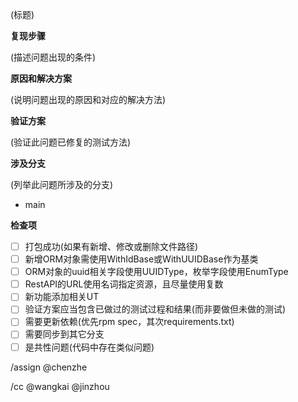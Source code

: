 (标题)

**复现步骤**

(描述问题出现的条件)

**原因和解决方案**

(说明问题出现的原因和对应的解决方法)

**验证方案**

(验证此问题已修复的测试方法)

**涉及分支**

(列举此问题所涉及的分支)

* main

**检查项**

- [ ] 打包成功(如果有新增、修改或删除文件路径)
- [ ] 新增ORM对象需使用WithIdBase或WithUUIDBase作为基类
- [ ] ORM对象的uuid相关字段使用UUIDType，枚举字段使用EnumType
- [ ] RestAPI的URL使用名词指定资源，且尽量使用复数
- [ ] 新功能添加相关UT
- [ ] 验证方案应当包含已做过的测试过程和结果(而非要做但未做的测试)
- [ ] 需要更新依赖(优先rpm spec，其次requirements.txt)
- [ ] 需要同步到其它分支
- [ ] 是共性问题(代码中存在类似问题)

/assign @chenzhe

/cc @wangkai @jinzhou
